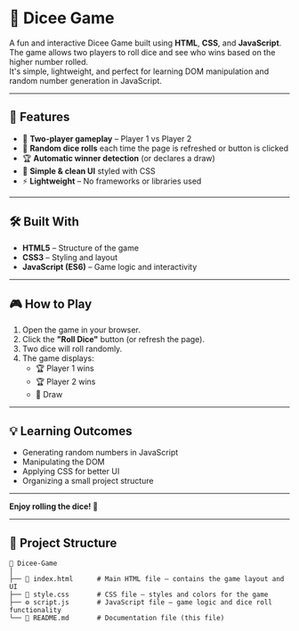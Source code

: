 # 🎲 Dicee Game

A fun and interactive Dicee Game built using **HTML**, **CSS**, and **JavaScript**.  
The game allows two players to roll dice and see who wins based on the higher number rolled.  
It's simple, lightweight, and perfect for learning DOM manipulation and random number generation in JavaScript.

---

## 🚀 Features
- 🎯 **Two-player gameplay** – Player 1 vs Player 2
- 🎲 **Random dice rolls** each time the page is refreshed or button is clicked
- 🏆 **Automatic winner detection** (or declares a draw)
- 🎨 **Simple & clean UI** styled with CSS
- ⚡ **Lightweight** – No frameworks or libraries used

---

## 🛠️ Built With
- **HTML5** – Structure of the game
- **CSS3** – Styling and layout
- **JavaScript (ES6)** – Game logic and interactivity

--- 




## 🎮 How to Play
1. Open the game in your browser.
2. Click the **"Roll Dice"** button (or refresh the page).
3. Two dice will roll randomly.
4. The game displays:
   - 🏆 Player 1 wins
   - 🏆 Player 2 wins
   - 🤝 Draw

---

## 💡 Learning Outcomes
- Generating random numbers in JavaScript
- Manipulating the DOM
- Applying CSS for better UI
- Organizing a small project structure

--- 

**Enjoy rolling the dice! 🎲** 

---

## 📂 Project Structure
```plaintext
📁 Dicee-Game
│
├── 📄 index.html      # Main HTML file – contains the game layout and UI
├── 🎨 style.css       # CSS file – styles and colors for the game
├── ⚙️ script.js       # JavaScript file – game logic and dice roll functionality
└── 📄 README.md       # Documentation file (this file)


